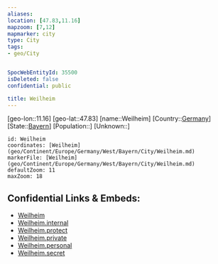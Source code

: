 ```yaml
---
aliases: 
location: [47.83,11.16]
mapzoom: [7,12] 
mapmarker: city 
type: City
tags:
- geo/City


SpocWebEntityId: 35500
isDeleted: false
confidential: public

title: Weilheim
---
```

[geo-lon::11.16]
[geo-lat::47.83]
[name::Weilheim]
[Country::[Germany](geo/Continent/Europe/Germany.md)]
[State::[Bayern](geo/Continent/Europe/Germany/West/Bayern.md)]
[Population::]
[Unknown::]


```leaflet
id: Weilheim
coordinates: [Weilheim](geo/Continent/Europe/Germany/West/Bayern/City/Weilheim.md)
markerFile: [Weilheim](geo/Continent/Europe/Germany/West/Bayern/City/Weilheim.md)
defaultZoom: 11 
maxZoom: 18
```


## Confidential Links & Embeds: 
- [Weilheim](../../../../../../../../_public/geo/Continent/Europe/Germany/West/Bayern/City/Weilheim.md) 
- [Weilheim.internal](../../../../../../../../_internal/geo/Continent/Europe/Germany/West/Bayern/City/Weilheim.internal.md) 
- [Weilheim.protect](../../../../../../../../_protect/geo/Continent/Europe/Germany/West/Bayern/City/Weilheim.protect.md) 
- [Weilheim.private](../../../../../../../../_private/geo/Continent/Europe/Germany/West/Bayern/City/Weilheim.private.md) 
- [Weilheim.personal](../../../../../../../../_personal/geo/Continent/Europe/Germany/West/Bayern/City/Weilheim.personal.md) 
- [Weilheim.secret](../../../../../../../../_secret/geo/Continent/Europe/Germany/West/Bayern/City/Weilheim.secret.md) 
